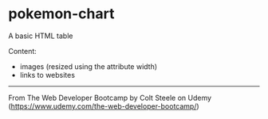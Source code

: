 # pokemon-chart
A basic HTML table

Content:
- images (resized using the attribute width)
- links to websites

-----------------------------------------------------------------------------------------------------------
From The Web Developer Bootcamp by Colt Steele on Udemy (https://www.udemy.com/the-web-developer-bootcamp/)
